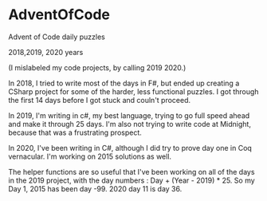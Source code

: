 # AdventOfCode
Advent of Code daily puzzles

2018,2019, 2020 years

(I mislabeled my code projects, by calling 2019 2020.)

In 2018, I tried to write most of the days in F#, but ended up creating a CSharp project for some of the harder, less functional puzzles.
I got through the first 14 days before I got stuck and couln't proceed.

In 2019, I'm writing in c#, my best language, trying to go full speed ahead and make it through 25 days.
I'm also not trying to write code at Midnight, because that was a frustrating prospect.

In 2020, I've been writing in C#, although I did try to prove day one in Coq vernacular. I'm working on 2015 solutions as well.

The helper functions are so useful that I've been working on all of the days in the 2019 project, with the day numbers : Day + (Year - 2019) * 25. So my Day 1, 2015 has been day -99. 2020 day 11 is day 36.

